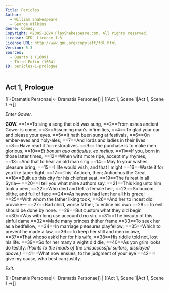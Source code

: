 ```yaml
---
Title: Pericles
Author: 
  - William Shakespeare
  - George Wilkins
Genre: Comedy
Copyright: ©2005-2024 PlayShakespeare.com. All rights reserved.
License: GFDL License 1.3
License URL: http://www.gnu.org/copyleft/fdl.html
Version: 5.3
Sources:
  - Quarto 1 (1609)
  - Third Folio (1664)
ID: pericles-1-prologue
---
```


## Act 1, Prologue
[[+Dramatis Personae|← Dramatis Personae]] | [[Act 1, Scene 1|Act 1, Scene 1 →]]


*Enter Gower.*

**GOW.**
==1==To sing a song that old was sung,
==2==From ashes ancient Gower is come,
==3==Assuming man’s infirmities,
==4==To glad your ear and please your eyes.
==5==It hath been sung at festivals,
==6==On ember-eves and holy-ales;
==7==And lords and ladies in their lives
==8==Have read it for restoratives.
==9==The purchase is to make men glorious,
==10==*Et bonum quo antiquius, eo melius*.
==11==If you, born in those latter times,
==12==When wit’s more ripe, accept my rhymes,
==13==And that to hear an old man sing
==14==May to your wishes pleasure bring,
==15==I life would wish, and that I might
==16==Waste it for you like taper-light.
==17==This’ Antioch, then; Antiochus the Great
==18==Built up this city for his chiefest seat,
==19==The fairest in all Syria⁠—
==20==I tell you what mine authors say.
==21==This king unto him took a peer,
==22==Who died and left a female heir,
==23==So buxom, blithe, and full of face
==24==As heaven had lent her all his grace;
==25==With whom the father liking took,
==26==And her to incest did provoke⁠—
==27==Bad child, worse father, to entice his own
==28==To evil should be done by none.
==29==But custom what they did begin
==30==Was with long use account’d no sin.
==31==The beauty of this sinful dame
==32==Made many princes thither frame
==33==To seek her as a bedfellow,
==34==In marriage pleasures playfellow;
==35==Which to prevent he made a law,
==36==To keep her still and men in awe,
==37==That whoso ask’d her for his wife,
==38==His riddle told not, lost his life.
==39==So for her many a wight did die,
==40==As yon grim looks do testify.
*(Points to the heads of the unsuccessful suitors, displayed above.)*
==41==What now ensues, to the judgment of your eye
==42==I give my cause, who best can justify.


*Exit.*

[[+Dramatis Personae|← Dramatis Personae]] | [[Act 1, Scene 1|Act 1, Scene 1 →]]